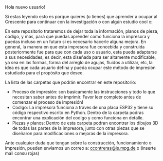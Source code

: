Hola nuevo usuario! 

Si estas leyendo esto es porque quieres (o tienes) que aprender a ocupar al Crescente para continuar con la investigación o con algún estudio cool c: 

En este repositorio trataremos de dejar toda la información, planos de pieza, código, y más, para que puedas aprender como funciona la impresora y puedas incluso en un futuro si es necesario
hacerle alguna mejora. En general, la manera en que esta impresora fue concebida y construida posteriormente fue para que con cada uso o usuario, esta pueda adaptarse a sus necesidades, es decir,
esta diseñada para ser altamente modificable, ya sea en las formas, forma del arreglo de agujas, fluidos a utilizar, etc, la idea es que cada usuario defina y pueda ocupar este método de impresión
estudiado para el propósito que desee. 

La lista de las carpetas que podrán encontrar en este repositorio:
- Proceso de impresión: son basicamente las instrucciones y todo lo que necesitan saber antes de imprimir. Favor leer completo antes de comenzar el proceso de impresión!
- Codigo: La impresora funciona a traves de una placa ESP32 y tiene su código respectivo escrito en Python. Dentro de la carpeta podras encontrar una explicación del codigo y como funciona en detalle.
- Piezas y planos: Dentro de esta carpeta podran encontrar los dibujos 3D de todas las partes de la impresora, junto con otras piezas que se diseñaron para modificaciones o mejoras de la impresora.


Ante cualquier duda que tengan sobre la construcción, funcionamiento o impresión, pueden enviarnos un correo a: ccontreras@is.mpg.de o (inserte mail consu rojas)
